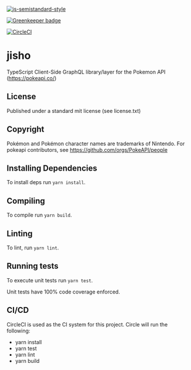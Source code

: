 [![js-semistandard-style](https://img.shields.io/badge/code%20style-semistandard-brightgreen.svg?style=flat-square)](https://github.com/Flet/semistandard)

[![Greenkeeper badge](https://badges.greenkeeper.io/sam-squared/jisho.svg)](https://greenkeeper.io/)

[![CircleCI](https://circleci.com/gh/sam-squared/jisho/tree/master.svg?style=svg)](https://circleci.com/gh/sam-squared/jisho/tree/master)

# jisho

TypeScript Client-Side GraphQL library/layer for the Pokemon API (https://pokeapi.co/)

## License
Published under a standard mit license (see license.txt)

## Copyright
Pokémon and Pokémon character names are trademarks of Nintendo.
For pokeapi contributors, see https://github.com/orgs/PokeAPI/people

## Installing Dependencies
To install deps run `yarn install`.

## Compiling
To compile run `yarn build`.

## Linting
To lint, run `yarn lint`.

## Running tests
To execute unit tests run `yarn test`.

Unit tests have 100% code coverage enforced.

## CI/CD
CircleCI is used as the CI system for this project. Circle will run the following:
 - yarn install
 - yarn test
 - yarn lint
 - yarn build
